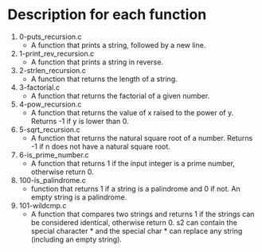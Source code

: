 # Description for each function
1. 0-puts_recursion.c
   * A function that prints a string, followed by a new line.
2. 1-print_rev_recursion.c
   * A function that prints a string in reverse.
3. 2-strlen_recursion.c
   * A function that returns the length of a string.
4. 3-factorial.c
   * A function that returns the factorial of a given number.
5. 4-pow_recursion.c
   * A function that returns the value of x raised to the power of y. Returns -1 if y is lower than 0.
6. 5-sqrt_recursion.c
   * A function that returns the natural square root of a number. Returns -1 if n does not have a natural square root.
7. 6-is_prime_number.c
   * A function that returns 1 if the input integer is a prime number, otherwise return 0.
8. 100-is_palindrome.c
   * function that returns 1 if a string is a palindrome and 0 if not. An empty string is a palindrome.
9. 101-wildcmp.c
   * A  function that compares two strings and returns 1 if the strings can be considered identical, otherwise return 0. s2 can contain the special character * and the special char * can replace any string (including an empty string).
